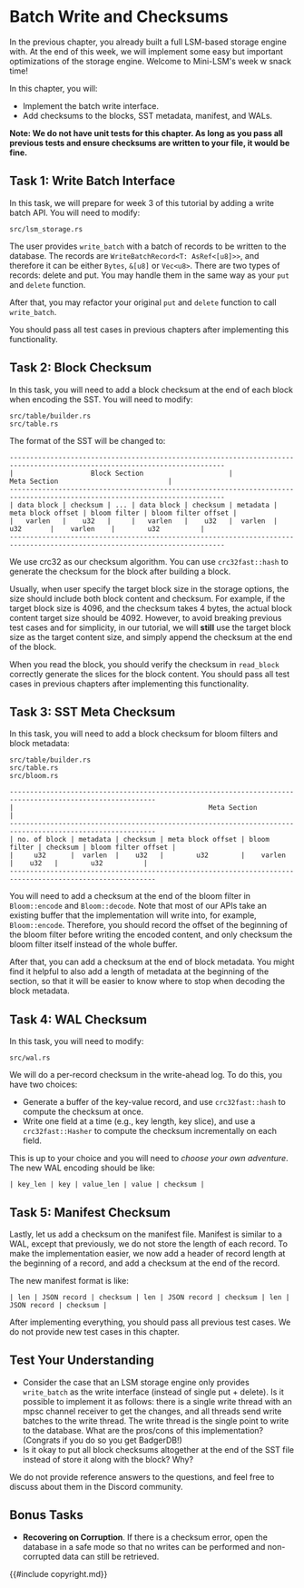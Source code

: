 # Batch Write and Checksums

<!-- ![Chapter Overview](./lsm-tutorial/week2-07-overview.svg) -->

In the previous chapter, you already built a full LSM-based storage engine with. At the end of this week, we will implement some easy but important optimizations of the storage engine. Welcome to Mini-LSM's week w snack time!

In this chapter, you will:

* Implement the batch write interface.
* Add checksums to the blocks, SST metadata, manifest, and WALs.

**Note: We do not have unit tests for this chapter. As long as you pass all previous tests and ensure checksums are written to your file, it would be fine.**

## Task 1: Write Batch Interface

In this task, we will prepare for week 3 of this tutorial by adding a write batch API. You will need to modify:

```
src/lsm_storage.rs
```

The user provides `write_batch` with a batch of records to be written to the database. The records are `WriteBatchRecord<T: AsRef<[u8]>>`, and therefore it can be either `Bytes`, `&[u8]` or `Vec<u8>`. There are two types of records: delete and put. You may handle them in the same way as your `put` and `delete` function.

After that, you may refactor your original `put` and `delete` function to call `write_batch`.

You should pass all test cases in previous chapters after implementing this functionality.

## Task 2: Block Checksum

In this task, you will need to add a block checksum at the end of each block when encoding the SST. You will need to modify:

```
src/table/builder.rs
src/table.rs
```

The format of the SST will be changed to:

```plaintext
---------------------------------------------------------------------------------------------------------------------------
|                   Block Section                     |                            Meta Section                           |
---------------------------------------------------------------------------------------------------------------------------
| data block | checksum | ... | data block | checksum | metadata | meta block offset | bloom filter | bloom filter offset |
|   varlen   |    u32   |     |   varlen   |    u32   |  varlen  |         u32       |    varlen    |        u32          |
---------------------------------------------------------------------------------------------------------------------------
```

We use crc32 as our checksum algorithm. You can use `crc32fast::hash` to generate the checksum for the block after building a block.

Usually, when user specify the target block size in the storage options, the size should include both block content and checksum. For example, if the target block size is 4096, and the checksum takes 4 bytes, the actual block content target size should be 4092. However, to avoid breaking previous test cases and for simplicity, in our tutorial, we will **still** use the target block size as the target content size, and simply append the checksum at the end of the block.

When you read the block, you should verify the checksum in `read_block` correctly generate the slices for the block content. You should pass all test cases in previous chapters after implementing this functionality.

## Task 3: SST Meta Checksum

In this task, you will need to add a block checksum for bloom filters and block metadata:

```
src/table/builder.rs
src/table.rs
src/bloom.rs
```

```plaintext
----------------------------------------------------------------------------------------------------------
|                                                Meta Section                                            |
----------------------------------------------------------------------------------------------------------
| no. of block | metadata | checksum | meta block offset | bloom filter | checksum | bloom filter offset |
|     u32      |  varlen  |    u32   |        u32        |    varlen    |    u32   |        u32          |
----------------------------------------------------------------------------------------------------------
```

You will need to add a checksum at the end of the bloom filter in `Bloom::encode` and `Bloom::decode`. Note that most of our APIs take an existing buffer that the implementation will write into, for example, `Bloom::encode`. Therefore, you should record the offset of the beginning of the bloom filter before writing the encoded content, and only checksum the bloom filter itself instead of the whole buffer.

After that, you can add a checksum at the end of block metadata. You might find it helpful to also add a length of metadata at the beginning of the section, so that it will be easier to know where to stop when decoding the block metadata.

## Task 4: WAL Checksum

In this task, you will need to modify:

```
src/wal.rs
```

We will do a per-record checksum in the write-ahead log. To do this, you have two choices:

* Generate a buffer of the key-value record, and use `crc32fast::hash` to compute the checksum at once.
* Write one field at a time (e.g., key length, key slice), and use a `crc32fast::Hasher` to compute the checksum incrementally on each field.

This is up to your choice and you will need to *choose your own adventure*. The new WAL encoding should be like:

```
| key_len | key | value_len | value | checksum |
```

## Task 5: Manifest Checksum

Lastly, let us add a checksum on the manifest file. Manifest is similar to a WAL, except that previously, we do not store the length of each record. To make the implementation easier, we now add a header of record length at the beginning of a record, and add a checksum at the end of the record.

The new manifest format is like:

```
| len | JSON record | checksum | len | JSON record | checksum | len | JSON record | checksum |
```

After implementing everything, you should pass all previous test cases. We do not provide new test cases in this chapter.

## Test Your Understanding

* Consider the case that an LSM storage engine only provides `write_batch` as the write interface (instead of single put + delete). Is it possible to implement it as follows: there is a single write thread with an mpsc channel receiver to get the changes, and all threads send write batches to the write thread. The write thread is the single point to write to the database. What are the pros/cons of this implementation? (Congrats if you do so you get BadgerDB!)
* Is it okay to put all block checksums altogether at the end of the SST file instead of store it along with the block? Why?

We do not provide reference answers to the questions, and feel free to discuss about them in the Discord community.

## Bonus Tasks

* **Recovering on Corruption**. If there is a checksum error, open the database in a safe mode so that no writes can be performed and non-corrupted data can still be retrieved.

{{#include copyright.md}}
